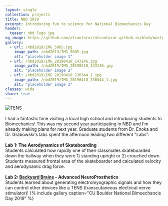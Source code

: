 ```yaml
---
layout: single
collection: projects
title: NBD 2019
excerpt: Introducing fun to science for National Biomechanics Day
header:
  teaser: nbd_logo.jpg
og_image: https://github.com/alcantarar/alcantarar.github.io/blob/master/images/nbd_logo.jpg
gallery:
  - url: /nbd2019/IMG_5085.jpg
    image_path: /nbd2019/IMG_5085.jpg
    alt: "placeholder image 1"
  - url: /nbd2019/IMG_20190410_143146.jpg
    image_path: /nbd2019/IMG_20190410_143146.jpg
    alt: "placeholder image 2"
  - url: /nbd2019/IMG_20190410_130344_1.jpg
    image_path: /nbd2019/IMG_20190410_130344_1.jpg
    alt: "placeholder image 3"
classes: wide
share: true
---
```

![TENS](/images/nbd2019/tens.gif)
<br>  
I had a fantastic time visiting a local high school and introducing students to Biomechanics! This was my second year participating in NBD and I'm already making plans for next year. Graduate students from Dr. Enoka and Dr. Grabowski's labs spent the afternoon leading two different "Labs”:
<br>  
**Lab 1: The Aerodynamics of Skateboarding**  
Students calculated how rapidly one of their classmates skateboarded down the hallway when they were 1) standing upright or 2) crouched down. Students measured frontal area of the skateboarder and calculated velocity and aerodynamic drag force.
<br>  
**Lab 2: [Backyard Brains](https://backyardbrains.com/experiments/humanhumaninterface) - Advanced NeuroProsthetics**  
Students learned about generating electromyographic signals and how they can control other devices like a TENS (transcutaneous electrical nerve stimulator)! 
{% include gallery caption="CU Boulder National Bimoechancis Day 2019" %}
